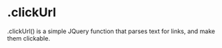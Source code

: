 .clickUrl
=========

.clickUrl() is a simple JQuery function that parses text for links, and make them clickable.

